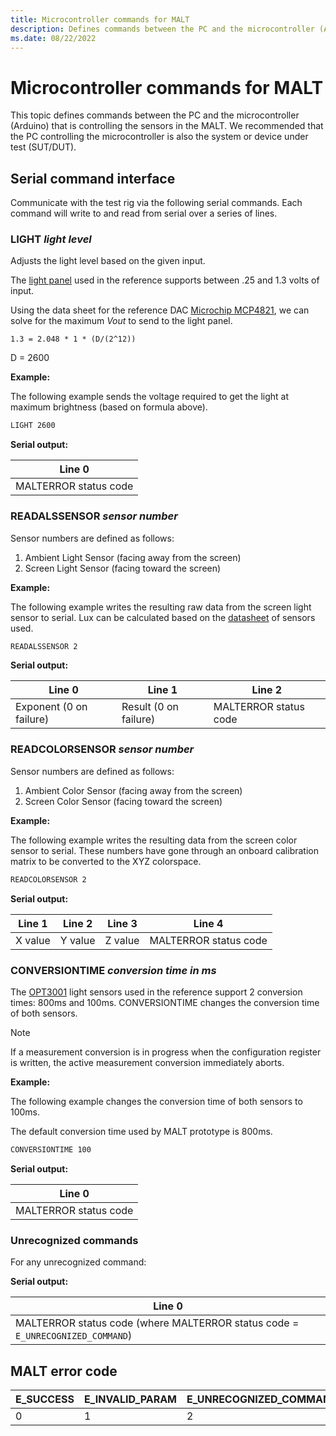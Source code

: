 ```yaml
---
title: Microcontroller commands for MALT
description: Defines commands between the PC and the microcontroller (Arduino) that is controlling the sensors in the MALT.
ms.date: 08/22/2022
---
```


# Microcontroller commands for MALT

This topic defines commands between the PC and the microcontroller (Arduino) that is controlling the sensors in the MALT. We recommended that the PC controlling the microcontroller is also the system or device under test (SUT/DUT).

## Serial command interface

Communicate with the test rig via the following serial commands. Each command will write to and read from serial over a series of lines.

### LIGHT *light level*

Adjusts the light level based on the given input.

The [light panel](https://www.superbrightleds.com/square-12v-led-panel-light-fixture-for-vehiclestrailers-1ft-x-1ft-35w-lp-nw3030-35-12v) used in the reference supports between .25 and 1.3 volts of input.

Using the data sheet for the reference DAC [Microchip MCP4821](https://www.microchip.com/wwwproducts/en/MCP4821), we can solve for the maximum *Vout* to send to the light panel.

`1.3 = 2.048 * 1 * (D/(2^12))`

D = 2600

**Example:**

The following example sends the voltage required to get the light at maximum brightness (based on formula above).

```cmd
LIGHT 2600
```

**Serial output:**

| Line 0                |
|-----------------------|
| MALTERROR status code |

### READALSSENSOR *sensor number*

Sensor numbers are defined as follows:

1. Ambient Light Sensor (facing away from the screen)
2. Screen Light Sensor (facing toward the screen)

**Example:**

The following example writes the resulting raw data from the screen light sensor to serial. Lux can be calculated based on the [datasheet](https://www.ti.com/product/OPT3001) of sensors used.

```cmd
READALSSENSOR 2
```

**Serial output:**

| Line 0                  | Line 1                | Line 2                |
|-------------------------|-----------------------|-----------------------|
| Exponent (0 on failure) | Result (0 on failure) | MALTERROR status code |

### READCOLORSENSOR *sensor number*

Sensor numbers are defined as follows:

1. Ambient Color Sensor (facing away from the screen)
2. Screen Color Sensor (facing toward the screen)

**Example:**

The following example writes the resulting data from the screen color sensor to serial. These numbers have gone through an onboard calibration matrix to be converted to the XYZ colorspace.

```cmd
READCOLORSENSOR 2
```

**Serial output:**

| Line 1  | Line 2  | Line 3  |        Line 4         |
|---------|---------|---------|-----------------------|
| X value | Y value | Z value | MALTERROR status code |

### CONVERSIONTIME *conversion time in ms*

The [OPT3001](https://www.ti.com/product/OPT3001) light sensors used in the reference support 2 conversion times: 800ms and 100ms.
CONVERSIONTIME changes the conversion time of both sensors.

> [!NOTE]
> If a measurement conversion is in progress when the configuration register is written, the active measurement conversion immediately aborts.

**Example:**

The following example changes the conversion time of both sensors to 100ms.

The default conversion time used by MALT prototype is 800ms.

```cmd
CONVERSIONTIME 100
```

**Serial output:**

| Line 0                |
|-----------------------|
| MALTERROR status code |

### Unrecognized commands

For any unrecognized command:

**Serial output:**

| Line 0                                                                         |
|--------------------------------------------------------------------------------|
| MALTERROR status code (where MALTERROR status code = `E_UNRECOGNIZED_COMMAND`) |

## MALT error code

| E_SUCCESS | E_INVALID_PARAM | E_UNRECOGNIZED_COMMAND |
|-----------| --------------- | ---------------------- |
| 0         | 1               | 2                      |
